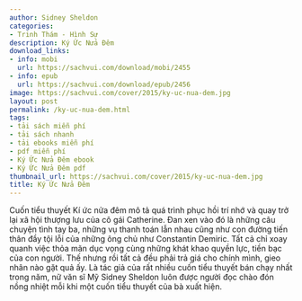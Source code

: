 ```yaml
---
author: Sidney Sheldon
categories:
- Trinh Thám - Hình Sự
description: Ký Ức Nửa Đêm
download_links:
- info: mobi
  url: https://sachvui.com/download/mobi/2455
- info: epub
  url: https://sachvui.com/download/epub/2456
image: https://sachvui.com/cover/2015/ky-uc-nua-dem.jpg
layout: post
permalink: /ky-uc-nua-dem.html
tags:
- tải sách miễn phí
- tải sách nhanh
- tải ebooks miễn phí
- pdf miễn phí
- Ký Ức Nửa Đêm ebook
- Ký Ức Nửa Đêm pdf
thumbnail_url: https://sachvui.com/cover/2015/ky-uc-nua-dem.jpg
title: Ký Ức Nửa Đêm
---
```


 <div class="item-desc text-justify"> <p>Cuốn tiểu thuyết Kí ức nửa đêm mô tả quá trình phục hồi trí nhớ và quay trở lại xã hội thượng lưu của cô gái Catherine. Đan xen vào đó là những câu chuyện tình tay ba, những vụ thanh toán lẫn nhau cũng như con đường tiến thân đầy tội lỗi của những ông chủ như Constantin Demiric. Tất cả chỉ xoay quanh việc thỏa mãn dục vọng cùng những khát khao quyền lực, tiền bạc của con người. Thế nhưng rồi tất cả đều phải trả giá cho chính mình, gieo nhân nào gặt quả ấy. Là tác giả của rất nhiều cuốn tiểu thuyết bán chạy nhất trong năm, nữ văn sĩ Mỹ Sidney Sheldon luôn được người đọc chào đón nồng nhiệt mỗi khi một cuốn tiểu thuyết của bà xuất hiện.</p> </div>